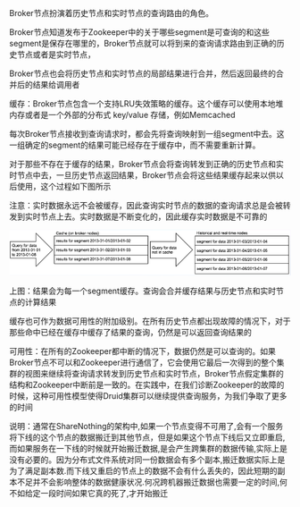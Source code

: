 Broker节点扮演着历史节点和实时节点的查询路由的角色。

Broker节点知道发布于Zookeeper中的关于哪些segment是可查询的和这些segment是保存在哪里的，Broker节点就可以将到来的查询请求路由到正确的历史节点或者是实时节点，

Broker节点也会将历史节点和实时节点的局部结果进行合并，然后返回最终的合并后的结果给调用者

缓存：Broker节点包含一个支持LRU失效策略的缓存。这个缓存可以使用本地堆内存或者是一个外部的分布式 key/value 存储，例如Memcached

每次Broker节点接收到查询请求时，都会先将查询映射到一组segment中去。这一组确定的segment的结果可能已经存在于缓存中，而不需要重新计算。

对于那些不存在于缓存的结果，Broker节点会将查询转发到正确的历史节点和实时节点中去，一旦历史节点返回结果，Broker节点会将这些结果缓存起来以供以后使用，这个过程如下图所示

注意：实时数据永远不会被缓存，因此查询实时节点的数据的查询请求总是会被转发到实时节点上去。实时数据是不断变化的，因此缓存实时数据是不可靠的

![](/assets/历史数据缓存.png)

上图：结果会为每一个segment缓存。查询会合并缓存结果与历史节点和实时节点的计算结果

缓存也可作为数据可用性的附加级别。在所有历史节点都出现故障的情况下，对于那些命中已经在缓存中缓存了结果的查询，仍然是可以返回查询结果的

可用性：在所有的Zookeeper都中断的情况下，数据仍然是可以查询的。如果Broker节点不可以和Zookeeper进行通信了，它会使用它最后一次得到的整个集群的视图来继续将查询请求转发到历史节点和实时节点，Broker节点假定集群的结构和Zookeeper中断前是一致的。在实践中，在我们诊断Zookeeper的故障的时候，这种可用性模型使得Druid集群可以继续提供查询服务，为我们争取了更多的时间

说明：通常在ShareNothing的架构中,如果一个节点变得不可用了,会有一个服务将下线的这个节点的数据搬迁到其他节点，但是如果这个节点下线后又立即重启,而如果服务在一下线的时候就开始搬迁数据,是会产生跨集群的数据传输,实际上是没有必要的。因为分布式文件系统对同一份数据会有多个副本,搬迁数据实际上是为了满足副本数.而下线又重启的节点上的数据不会有什么丢失的，因此短期的副本不足并不会影响整体的数据健康状况.何况跨机器搬迁数据也需要一定的时间,何不如给定一段时间如果它真的死了,才开始搬迁

